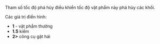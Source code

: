 Tham số tốc độ phá hủy điều khiển tốc độ vật phẩm này phá hủy các khối.

Các giá trị điển hình:
* **1** - vật phẩm thường
* **1.5** kiếm
* **2>** công cụ gặt hái